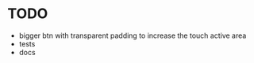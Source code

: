 TODO
====

 * bigger btn with transparent padding to increase the touch active area
 * tests
 * docs
